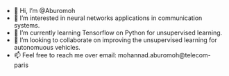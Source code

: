 - 👋 Hi, I’m @Aburomoh
- 👀 I’m interested in neural networks applications in communication systems.
- 🌱 I’m currently learning Tensorflow on Python for unsupervised learning.
- 💞️ I’m looking to collaborate on improving the unsupervised learning for autonomuous vehicles.
- 📫 Feel free to reach me over email: mohannad.aburomoh@telecom-paris

<!---
Aburomoh/Aburomoh is a ✨ special ✨ repository because its `README.md` (this file) appears on your GitHub profile.
You can click the Preview link to take a look at your changes.
--->
